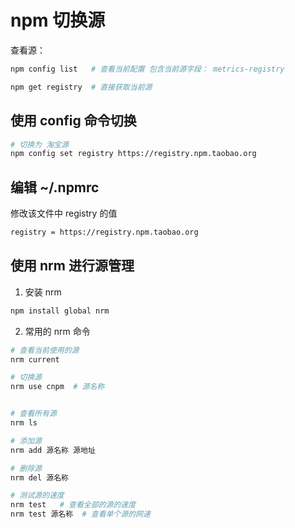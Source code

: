 # npm 切换源
查看源：
```bash
npm config list   # 查看当前配置 包含当前源字段： metrics-registry 

npm get registry  # 直接获取当前源
```
## 使用 config 命令切换

```bash
# 切换为 淘宝源 
npm config set registry https://registry.npm.taobao.org
```

## 编辑 ~/.npmrc

修改该文件中 registry 的值
```bash
registry = https://registry.npm.taobao.org
```

## 使用 nrm 进行源管理
1. 安装 nrm 
```bash
npm install global nrm
```

2. 常用的 nrm 命令

```bash
# 查看当前使用的源
nrm current

# 切换源
nrm use cnpm  # 源名称


# 查看所有源
nrm ls

# 添加源
nrm add 源名称 源地址

# 删除源
nrm del 源名称

# 测试源的速度
nrm test   # 查看全部的源的速度
nrm test 源名称  # 查看单个源的网速

```




